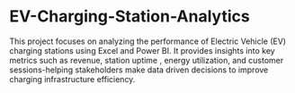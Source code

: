 # EV-Charging-Station-Analytics
This project focuses on analyzing the performance of Electric Vehicle (EV) charging stations using Excel and Power BI. It provides insights into key metrics such as revenue, station uptime , energy utilization, and customer sessions-helping stakeholders make data driven decisions to improve charging infrastructure efficiency.
